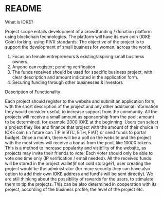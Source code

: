# README

What is IOKE?

Project scope entails development of a crowdfunding / donation platform using blockchain technologies. The platform will have its own coin (IOKE Coin) forking, using PIVX standards. The objective of the project is to support the development of small business for women, across the world. 

1. Focus on female entrepreneurs & existing/aspiring small business owners.  
2. Anyone can register; pending verification
3. The funds received should be used for specific business project, with clear description and amount indicated in the application form. 
4. Securing funding through other businesses & investors


Description of Functionality 

Each project should register to the website and submit an application form, with the short description of the project and any other additional information they would consider useful, to increase support from the community. 
All the projects will receive a small amount as sponsorship from the pool; amount to be determined, for example 2000 IOKE at the beginning. 
Users can select a project they like and finance that project with the amount of their choice in IOKE coin (in future can TIP in BTC, ETH, FIAT) or send funds to portal budget.
Once a month, there will be a poll on the website and the project with the most votes will receive a bonus from the pool, like 10000 tokens. This is a method to increase popularity and visibility of the website, as projects may invite their friends to vote. Each voter should only be able to vote one time only (IP verification / email needed). 
All the received funds will be stored in the project wallet(if not cold storage?), user creating the project would be the administrator (for more security they can have also option to add their own IOKE address and fund's will be sent directly).
We are still thinking about the possibility of rewards for the users, to stimulate them to tip the projects. This can be also determined in cooperation with its project, according of the business profile, the level of the project etc. 

